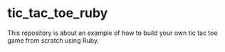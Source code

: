 # tic_tac_toe_ruby
This repository is about an example of how to build your own tic tac toe game from scratch using Ruby.
